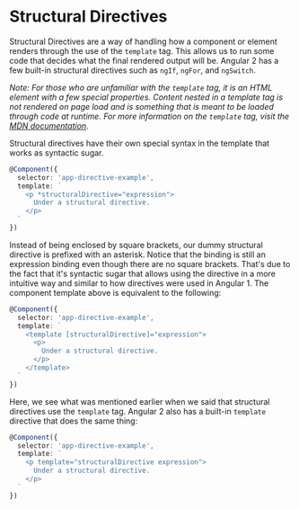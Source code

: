 # Structural Directives

Structural Directives are a way of handling how a component or element renders through the use of the `template` tag. This allows us to run some code that decides what the final rendered output will be. Angular 2 has a few built-in structural directives such as `ngIf`, `ngFor`, and `ngSwitch`.

*Note: For those who are unfamiliar with the `template` tag, it is an HTML element with a few special properties. Content nested in a template tag is not rendered on page load and is something that is meant to be loaded through code at runtime. For more information on the `template` tag, visit the [MDN documentation](https://developer.mozilla.org/en/docs/Web/HTML/Element/template)*.

Structural directives have their own special syntax in the template that works as syntactic sugar.

```typescript
@Component({
  selector: 'app-directive-example',
  template: `
    <p *structuralDirective="expression">
      Under a structural directive.
    </p>
  `
})
```

Instead of being enclosed by square brackets, our dummy structural directive is prefixed with an asterisk. Notice that the binding is still an expression binding even though there are no square brackets. That's due to the fact that it's syntactic sugar that allows using the directive in a more intuitive way and similar to how directives were used in Angular 1. The component template above is equivalent to the following:

```typescript
@Component({
  selector: 'app-directive-example',
  template: `
    <template [structuralDirective]="expression">
      <p>
        Under a structural directive.
      </p>
    </template>
  `
})
```

Here, we see what was mentioned earlier when we said that structural directives use the `template` tag. Angular 2 also has a built-in `template` directive that does the same thing:

```typescript
@Component({
  selector: 'app-directive-example',
  template: `
    <p template="structuralDirective expression">
      Under a structural directive.
    </p>
  `
})
```
